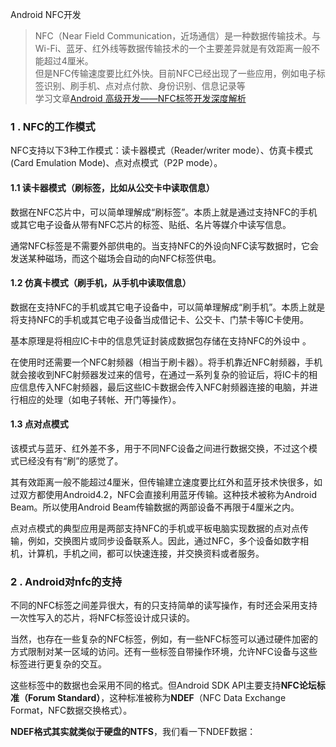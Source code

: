 Android NFC开发
>NFC（Near Field Communication，近场通信）是一种数据传输技术。与Wi-Fi、蓝牙、红外线等数据传输技术的一个主要差异就是有效距离一般不能超过4厘米。<br>
但是NFC传输速度要比红外快。目前NFC已经出现了一些应用，例如电子标签识别、刷手机、点对点付款、身份识别、信息记录等<br>
学习文章[Android 高级开发——NFC标签开发深度解析](https://www.cnblogs.com/smartbetter/p/7723784.html)

### 1 . NFC的工作模式
NFC支持以下3种工作模式：读卡器模式（Reader/writer mode）、仿真卡模式(Card Emulation Mode)、点对点模式（P2P mode）。

#### 1.1 读卡器模式（刷标签，比如从公交卡中读取信息）
 数据在NFC芯片中，可以简单理解成“刷标签”。本质上就是通过支持NFC的手机或其它电子设备从带有NFC芯片的标签、贴纸、名片等媒介中读写信息。<br>
 
 通常NFC标签是不需要外部供电的。当支持NFC的外设向NFC读写数据时，它会发送某种磁场，而这个磁场会自动的向NFC标签供电。
 
 #### 1.2 仿真卡模式（刷手机，从手机中读取信息）
 数据在支持NFC的手机或其它电子设备中，可以简单理解成“刷手机”。本质上就是将支持NFC的手机或其它电子设备当成借记卡、公交卡、门禁卡等IC卡使用。<br>
 
 基本原理是将相应IC卡中的信息凭证封装成数据包存储在支持NFC的外设中 。
 
 在使用时还需要一个NFC射频器（相当于刷卡器）。将手机靠近NFC射频器，手机就会接收到NFC射频器发过来的信号，在通过一系列复杂的验证后，将IC卡的相应信息传入NFC射频器，最后这些IC卡数据会传入NFC射频器连接的电脑，并进行相应的处理（如电子转帐、开门等操作）。
 
 #### 1.3 点对点模式
 该模式与蓝牙、红外差不多，用于不同NFC设备之间进行数据交换，不过这个模式已经没有有“刷”的感觉了。<br>
 
 其有效距离一般不能超过4厘米，但传输建立速度要比红外和蓝牙技术快很多，如过双方都使用Android4.2，NFC会直接利用蓝牙传输。这种技术被称为Android Beam。所以使用Android Beam传输数据的两部设备不再限于4厘米之内。<br>
 
 点对点模式的典型应用是两部支持NFC的手机或平板电脑实现数据的点对点传输，例如，交换图片或同步设备联系人。因此，通过NFC，多个设备如数字相机，计算机，手机之间，都可以快速连接，并交换资料或者服务。
 
 ### 2 . Android对nfc的支持
 不同的NFC标签之间差异很大，有的只支持简单的读写操作，有时还会采用支持一次性写入的芯片，将NFC标签设计成只读的。<br>
 
 当然，也存在一些复杂的NFC标签，例如，有一些NFC标签可以通过硬件加密的方式限制对某一区域的访问。还有一些标签自带操作环境，允许NFC设备与这些标签进行更复杂的交互。<br>
 
 这些标签中的数据也会采用不同的格式。但Android SDK API主要支持**NFC论坛标准（Forum Standard）**，这种标准被称为**NDEF**（NFC Data Exchange Format，NFC数据交换格式）。<br>
 
 **NDEF格式其实就类似于硬盘的NTFS**，我们看一下NDEF数据：<br>
 
 
 
 
 
 
 
 
 
 
 
 
 
 
 
 
 